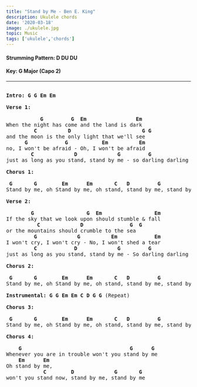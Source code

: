 ```yaml
---
title: "Stand by Me - Ben E. King"
description: Ukulele chords 
date: '2020-03-18'
image: ./ukulele.jpg
topic: Music
tags: ['ukulele','chords']
---
```



#### Strumming Pattern: D DU DU

#### Key: G Major (Capo 2)

---

<pre>

<b>Intro: G G Em Em</b>

<b>Verse 1:</b> 

<b>           G         G  Em                Em</b>
When the night has come and the land is dark 
<b>         C          D                       G G</b>
and the moon is the only light that we'll see 
<b>      G            G           Em          Em</b>
no, I won't be afraid - Oh, I won't be afraid
<b>        C             D             G         G</b>
just as long as you stand, stand by me - so darling darling

<b>Chorus 1:</b>

<b> G       G        Em      Em       C   D         G           G</b>
Stand by me, oh Stand by me, oh stand, stand by me, stand by me

<b>Verse 2:</b>

<b>        G                 G  Em                 Em</b>
If the sky that we look upon should stumble & fall
<b>          C             D               G  G</b>
or the mountains should crumble to the sea
<b>         G             G          Em            Em</b>
I won't cry, I won't cry - No, I won't shed a tear
<b>         C            D             G         G</b>
just as long as you stand, stand by me - So darling darling

<b>Chorus 2:</b>

<b> G       G        Em      Em       C   D         G           G</b>
Stand by me, oh Stand by me, oh stand, stand by me, stand by me

<b>Instrumental: G G Em Em C D G G </b>(Repeat)

<b>Chorus 3:</b>

<b> G       G        Em      Em       C   D         G           G</b>
Stand by me, oh Stand by me, oh stand, stand by me, stand by me

<b>Chorus 4:</b>

<b>    G                                   G      G</b>
Whenever you are in trouble won't you stand by me
<b>    Em      Em</b>
Oh stand by me,
<b>            C        D             G       G</b>
won't you stand now, stand by me, stand by me
